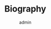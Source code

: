 ---
widget: about
widget_id: homepage-1
headless: true
weight: 20
title: Biography
active: true
author: admin
---